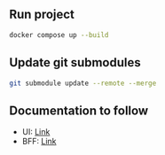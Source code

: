 ## Run project

```bash
docker compose up --build
```

## Update git submodules

```bash
git submodule update --remote --merge
```

## Documentation to follow

- UI: [Link](https://github.com/cloud-design-patterns-journey/inv-ui-team1/blob/main/README.md)
- BFF: [Link](https://github.com/cloud-design-patterns-journey/inv-bff-team1/blob/main/README.md)